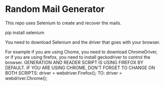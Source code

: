 # Random Mail Generator

This repo uses Selenium to create and recover the mails.

pip install selenium

You need to download Selenium and the driver that goes with your browser.

For example if you are using Chome, you need to download ChromeDriver,
or if you are using firefox, you need to install geckodriver to control the browser.
GENERATION AND READER SCRIPT IS USING FIREFOX BY DEFAULT.
IF YOU ARE USING CHROME, DON'T FORGET TO CHANGE ON BOTH SCRIPTS:
driver = webdriver.Firefox(); 
TO:
driver = webdriver.Chrome();
